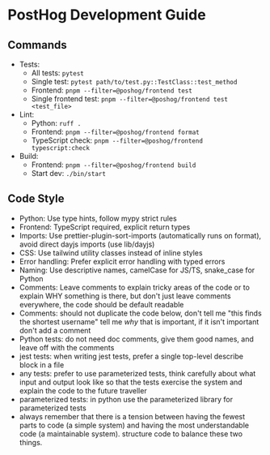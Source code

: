 # PostHog Development Guide

## Commands

- Tests:
    - All tests: `pytest`
    - Single test: `pytest path/to/test.py::TestClass::test_method`
    - Frontend: `pnpm --filter=@poshog/frontend test`
    - Single frontend test: `pnpm --filter=@poshog/frontend test <test_file>`
- Lint:
    - Python: `ruff .`
    - Frontend: `pnpm --filter=@poshog/frontend format`
    - TypeScript check: `pnpm --filter=@poshog/frontend typescript:check`
- Build:
    - Frontend: `pnpm --filter=@poshog/frontend build`
    - Start dev: `./bin/start`

## Code Style

- Python: Use type hints, follow mypy strict rules
- Frontend: TypeScript required, explicit return types
- Imports: Use prettier-plugin-sort-imports (automatically runs on format), avoid direct dayjs imports (use lib/dayjs)
- CSS: Use tailwind utility classes instead of inline styles
- Error handling: Prefer explicit error handling with typed errors
- Naming: Use descriptive names, camelCase for JS/TS, snake_case for Python
- Comments: Leave comments to explain tricky areas of the code or to explain WHY something is there, but don't just leave comments everywhere, the code should be default readable
- Comments: should not duplicate the code below, don't tell me "this finds the shortest username" tell me _why_ that is important, if it isn't important don't add a comment
- Python tests: do not need doc comments, give them good names, and leave off with the comments
- jest tests: when writing jest tests, prefer a single top-level describe block in a file
- any tests: prefer to use parameterized tests, think carefully about what input and output look like so that the tests exercise the system and explain the code to the future traveller
- parameterized tests: in python use the parameterized library for parameterized tests
- always remember that there is a tension between having the fewest parts to code (a simple system) and having the most understandable code (a maintainable system). structure code to balance these two things.
